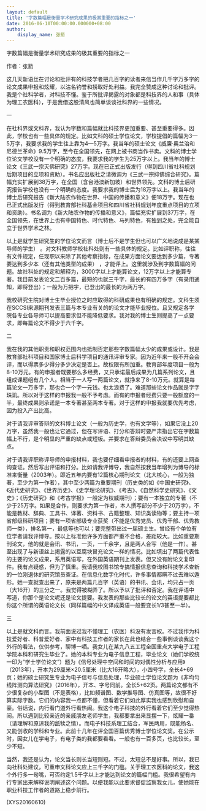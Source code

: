 ```yaml
---
layout: default
title: '字数篇幅是衡量学术研究成果的极其重要的指标之一'
date: 2016-06-10T00:00:00.000000+08:00
author:
    display_name: 张箭
---
```


字数篇幅是衡量学术研究成果的极其重要的指标之一

作者：张箭

这几天新语丝在讨论和批评有的科技学者把几百字的读者来信当作几千字万多字的论文成果申报和炫耀，以沽名钓誉和捞取好处利益。我完全赞成这种讨论和批评。我是个社科学者，对科技不懂。鉴于所批评揭露的对象都是科技界的人和事（具体为理工农医科），于是我借这股清风也简单谈谈社科界的一些情况。

一

在社科界或文科界，我认为字数和篇幅就比科技界更加重要、甚至重要得多。因此，学校也有一些具体的规定。比如文科的硕士学位论文，学校提倡的篇幅为3—5万字，我要求我的学生往上靠为4—5万字。我当年的硕士论文《威廉·奥兰治和尼德兰革命》9.5万字，至今在全国领先，在网上被书商当作书卖。文科的博士学位论文学校没有一个明确的态度，我要求我的学生为25万字以上。我当年的博士论文《三武一宗灭佛研究》27万字。现在已正式出版发行（得到四川省社科规划后期项目的立项和资助）。书名应出版社之请微调为《三武一宗抑佛综合研究》。篇幅充实扩展到38万字，在全国（含台港澳新加坡）和世界领先。文科的博士后研究报告学校也没有一个明确的态度。我要求我的博士后为18万字以上。我当年的博士后研究报告《新大陆农作物在世界、中国的传播和意义》便18万字。现在也已正式出版发行（得到教育部社科基金项目和四川省社科规划年度重点项目的立项和资助）。书名调为《新大陆农作物的传播和意义》，篇幅充实扩展到37万字，在全国领先，在世界上也有中国特色、时代特色、马列特色，有独到之处，完全能自立于世界学术之林。

以上是就学生研究生的学位论文而言（博士后不是学生但也可以广义地说成是某某导师的学生） 。对文科教师学校社科处则有一些具体的规定。比如评职称，往往有文件规定，任现职以来除了其他考察指标，在成果方面论文要达到多少篇，专著要达到多少本（还有其他类型的成果） ，才能评上。这里就涉及到字数篇幅的问题。故社科处的规定和解释为，3000字以上才能算论文，12万字以上才能算专著。我目前发表论文二百多篇，最短的也就三千字，最长的有四万多字（有录用通知，即将登出）；一般为万把字，已登出的最长的为两万字。

我校研究生院对博士生毕业授位之时应取得的科研成果也有明确的规定。文科生须在SCCSI来源期刊发表三篇与本专业有关的的论文才能毕业授位。且又规定各学院各专业各导师可以提高要求但不能降低要求。我对我的博士生则提高了一点要求，即每篇论文不得少于六千字。

二

我在我的其他职责和职权范围内也抵制否定那些字数篇幅太少的成果或设计。我是教育部社科项目和国家博士后科学项目的通讯评审专家。因为近年来一般不开会会评，而以得票多少得分多少决定是否上。故权限有所加重。教育部年度项目一般为8-10万元。有的申报者既要那么多经费，又只承诺最后成果为几篇系列论文，且组成课题组有几个人。相当于一人写一两篇论文，就挣来了8-10万元。就算是每篇论文一万多字，那也合一个字一元钱。也太浪费了。难道那些论文作品就是字字珠玑。所以对于这样的申报我一般不予考虑。而有的申报者经费只要一般额度的一半，最终成果则承诺是一本专著甚至两本专著。对于这样的申报我就要优先考虑，因为投入产出比高。

对于请我评审答辩的文科博士论文（一般为历史学，也有文学等），如果它没上20万字，虽然我一般也让它通过，但在写评语、打分和答辩时要严肃指出它在字数篇幅上不行，是个明显的严重的缺点或短板。并要求在答辩委员会决议中写明其缺点。

对于请我评职称评导师的申报材料，我也要仔细看申报者的材料，有的还要上网查询查证。然后写出评语和打分。比如请我评博导，我自然按我当年增列为博导的标准来衡量（2003年）。即近五年内要有12篇核心期刊论文（北大核心，一般为独著，至少为第一作者），其中至少两篇为重要期刊（历史类的如《中国史研究》、《近代史研究》、《世界历史》、《史学理论研究》、《考古》、《自然科学史研究》、《文史》；《历史研究》和《考古学报》一般定为权威期刊）；要有一本独立的专著（不少于25万字。如果是合作，则要求为第一作者，本人撰写部分不少于20万字），不能是教材、辞典、工具书、译著、资料书、古籍整理、知识类读物等；要主持一项省部级科研项目；要有一项省部级专业获奖（不能是优秀党员、优秀干部、优秀教师一类），排名第一，最低等也可以；要完整带出过一届硕士生。曾经有个单位有位学者请我评博导。按以上标准他许多方面都严重不合格，差距较大。比如重要期刊论文，他的就是会讯、书讯，一页，一千余字，且是两人合写（他是一作）。甚至出现了与新语丝上揭露的以豆腐块冒充论文一样的情况。比如填出了两篇代表性的主要的论文成果，系用英语写，在外国英语期刊上发表。但又没有附论文复印件。我有点疑惑，但为了慎重。我请我校图书馆专搞情报信息查询和科技学术查新的一位刚退休的研究馆员查证。在信息化数字化时代，许多事情都瞒不过去难以遁形。她一查就查出来了，原来是两篇几百字（英语）的书讯、会讯，均只占一页（大16开）的三分之一。我觉得被糊弄了。所以予以了批评和否定。我在评语中写道，你那个是论文呢还是论文提要。我发表的那些比较长的论文的英语提要都比你这个所谓的英语论文长（同样篇幅的中文译成英语一般要变长1/3甚至一半）。

三

以上是就文科而言。我前面说过我不懂理工（农医）科没有发言权。不过我作为科技爱好者、科普爱好者、家中有科技工作者的家长在此也结合一些事例谈谈我这个外行的看法，仅供参考，聊博一哂。我女儿在某九八五工程全国重点大学电子工程学院本科和研究生毕业了。她的本科专业为电子信息工程，毕业论文（她们学校统一印为“学士学位论文”）题为《信号处理中空间和时间的对偶性分析与应用》（2013年），开本为29厘米×20.5厘米（比大16开略大），小四号字，全长4+69页；她的硕士研究生专业为电子信号与信息处理，毕业硕士学位论文题为《非均匀线阵测向算法研究》（2016年），开本、字号同前。全长5+62页。两篇论文都有不少很复杂的小型图（不是表格），比如频谱图、数学推导图、仿真图等，故很不好算实际字数。它们的内容我一点都不懂，但看着它们如此厚实我也感到欣慰和自豪。俗话说，内行看门道外行看热闹。我这个电子科技的外行看着它们至少觉得热闹。所以遇到比较亲近的亲戚朋友老师学生，我都要拿出来显摆一下，炫耀一番（请理解和原谅我的舐犊之情）。而电子科技系理工结合，军民两用，既能杨名、又能创收的学科和专业。此前十几年在评全国百篇优秀博士学位论文奖。在公示时，因女儿在学电子，有电子类的我都要看看。一般也有一百多页，也比较长，至少不短。

当然，我还是认为，论文当长则长当短则短。不过，太短总不是好事。所以，我已向社科处建议，可重申文科论文应上三千字的门槛。关于理工农医科的论文，我这个外行多一句嘴，可否约定1.5千字以上才能达到论文的篇幅门槛。我很希望有内行专家出来解释说明阐述这个问题。以便我能以此要求督促监察我女儿，使她能在职业科技工作者的道路上稳步前行。

(XYS20160610)

